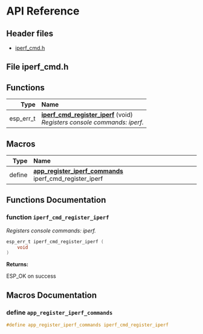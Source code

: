 # API Reference

## Header files

- [iperf_cmd.h](#file-iperf_cmdh)

## File iperf_cmd.h






## Functions

| Type | Name |
| ---: | :--- |
|  esp\_err\_t | [**iperf\_cmd\_register\_iperf**](#function-iperf_cmd_register_iperf) (void) <br>_Registers console commands: iperf._ |

## Macros

| Type | Name |
| ---: | :--- |
| define  | [**app\_register\_iperf\_commands**](#define-app_register_iperf_commands)  iperf\_cmd\_register\_iperf<br> |


## Functions Documentation

### function `iperf_cmd_register_iperf`

_Registers console commands: iperf._
```c
esp_err_t iperf_cmd_register_iperf (
    void
) 
```


**Returns:**

ESP\_OK on success

## Macros Documentation

### define `app_register_iperf_commands`

```c
#define app_register_iperf_commands iperf_cmd_register_iperf
```


